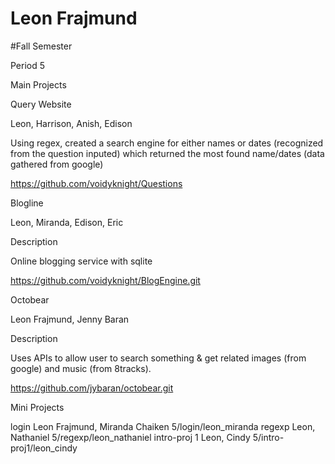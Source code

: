 Leon Frajmund
========
#Fall Semester

Period 5

Main Projects

Query Website

Leon, Harrison, Anish, Edison

Using regex, created a search engine for either names or dates (recognized from the question inputed) which returned the most found name/dates (data gathered from google)

https://github.com/voidyknight/Questions

Blogline

Leon, Miranda, Edison, Eric

Description

Online blogging service with sqlite

https://github.com/voidyknight/BlogEngine.git

Octobear

Leon Frajmund, Jenny Baran

Description

Uses APIs to allow user to search something & get related images (from google) and music (from 8tracks).

https://github.com/jybaran/octobear.git

Mini Projects

login
Leon Frajmund, Miranda Chaiken
5/login/leon_miranda
regexp
Leon, Nathaniel
5/regexp/leon_nathaniel
intro-proj 1
Leon, Cindy
5/intro-proj1/leon_cindy
